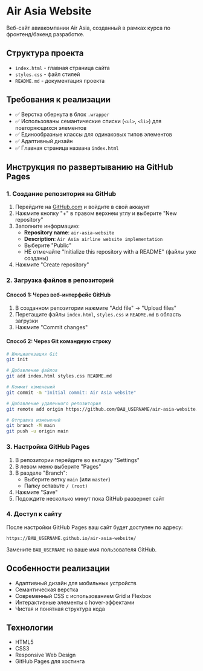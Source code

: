 # Air Asia Website

Веб-сайт авиакомпании Air Asia, созданный в рамках курса по фронтенд/бэкенд разработке.

## Структура проекта

- `index.html` - главная страница сайта
- `styles.css` - файл стилей
- `README.md` - документация проекта

## Требования к реализации

- ✅ Верстка обернута в блок `.wrapper`
- ✅ Использованы семантические списки (`<ul>`, `<li>`) для повторяющихся элементов
- ✅ Единообразные классы для одинаковых типов элементов
- ✅ Адаптивный дизайн
- ✅ Главная страница названа `index.html`

## Инструкция по развертыванию на GitHub Pages

### 1. Создание репозитория на GitHub

1. Перейдите на [GitHub.com](https://github.com) и войдите в свой аккаунт
2. Нажмите кнопку "+" в правом верхнем углу и выберите "New repository"
3. Заполните информацию:
   - **Repository name**: `air-asia-website`
   - **Description**: `Air Asia airline website implementation`
   - Выберите "Public"
   - НЕ отмечайте "Initialize this repository with a README" (файлы уже созданы)
4. Нажмите "Create repository"

### 2. Загрузка файлов в репозиторий

#### Способ 1: Через веб-интерфейс GitHub
1. В созданном репозитории нажмите "Add file" → "Upload files"
2. Перетащите файлы `index.html`, `styles.css` и `README.md` в область загрузки
3. Нажмите "Commit changes"

#### Способ 2: Через Git командную строку
```bash
# Инициализация Git
git init

# Добавление файлов
git add index.html styles.css README.md

# Коммит изменений
git commit -m "Initial commit: Air Asia website"

# Добавление удаленного репозитория
git remote add origin https://github.com/ВАШ_USERNAME/air-asia-website.git

# Отправка изменений
git branch -M main
git push -u origin main
```

### 3. Настройка GitHub Pages

1. В репозитории перейдите во вкладку "Settings"
2. В левом меню выберите "Pages"
3. В разделе "Branch":
   - Выберите ветку `main` (или `master`)
   - Папку оставьте `/ (root)`
4. Нажмите "Save"
5. Подождите несколько минут пока GitHub развернет сайт

### 4. Доступ к сайту

После настройки GitHub Pages ваш сайт будет доступен по адресу:
```
https://ВАШ_USERNAME.github.io/air-asia-website/
```

Замените `ВАШ_USERNAME` на ваше имя пользователя GitHub.

## Особенности реализации

- Адаптивный дизайн для мобильных устройств
- Семантическая верстка
- Современный CSS с использованием Grid и Flexbox
- Интерактивные элементы с hover-эффектами
- Чистая и понятная структура кода

## Технологии

- HTML5
- CSS3
- Responsive Web Design
- GitHub Pages для хостинга
